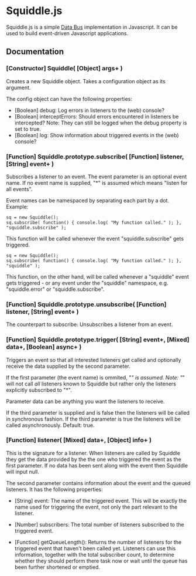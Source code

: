 # Squiddle.js #

Squiddle.js is a simple [Data Bus](http://c2.com/cgi/wiki?DataBusPattern "Data Bus Pattern in the c2 wiki") implementation in Javascript.
It can be used to build event-driven Javascript applications.

## Documentation ##

### [Constructor] Squiddle( [Object] args+ ) ###

Creates a new Squiddle object. Takes a configuration object as
its argument.

The config object can have the following properties:

 * [Boolean] debug: Log errors in listeners to the (web) console?
 * [Boolean] interceptErrors: Should errors encountered in listeners be intercepted? Note: They can still be logged when the debug property is set to true.
 * [Boolean] log: Show information about triggered events in the (web) console?


### [Function] Squiddle.prototype.subscribe( [Function] listener, [String] event+ ) ###

Subscribes a listener to an event. The event parameter is an optional event name. 
If no event name is supplied, "*" is assumed which means "listen for all events".

Event names can be namespaced by separating each part by a dot. Example:

    sq = new Squiddle();
    sq.subscribe( function() { console.log( "My function called." ); }, "squiddle.subscribe" );

This function will be called whenever the event "squiddle.subscribe" gets triggered.

    sq = new Squiddle();
    sq.subscribe( function() { console.log( "My function called." ); }, "squiddle" );

This function, on the other hand, will be called whenever a "squiddle" event gets triggered - or any event under
the "squiddle" namespace, e.g. "squiddle.error" or "squiddle.subscribe".


### [Function] Squiddle.prototype.unsubscribe( [Function] listener, [String] event+ ) ###

The counterpart to subscribe: Unsubscribes a listener from an event.


### [Function] Squiddle.prototype.trigger( [String] event+, [Mixed] data+, [Boolean] async+ ) ###

Triggers an event so that all interested listeners get called and optionally receive 
the data supplied by the second parameter. 

If the first parameter (the event name) is ommited, "*" is assumed. Note: "*" will not call *all*
listeners known to Squiddle but rather only the listeners explicitly subscribed to "*".

Parameter data can be anything you want the listeners to receive.

If the third parameter is supplied and is false then the listeners will be called in
synchronous fashion. If the third parameter is true the listeners will be 
called asynchronously. Default: true.


### [Function] listener( [Mixed] data+, [Object] info+ ) ###

This is the signature for a listener. When listeners are called by Squiddle
they get the data provided by the the one who triggered the event as the first
parameter. If no data has been sent along with the event then Squiddle will input null.

The second parameter contains information about the event and the queued listeners.
It has the following properties:

 * [String] event: The name of the triggered event. This will be exactly the name
   used for triggering the event, not only the part relevant to the listener.

 * [Number] subscribers: The total number of listeners subscribed to the triggered event.

 * [Function] getQueueLength(): Returns the number of listeners for the triggered event
   that haven't been called yet. Listeners can use this information, together with the
   total subscriber count, to determine whether they should perform there task now or
   wait until the queue has been further shortened or emptied.